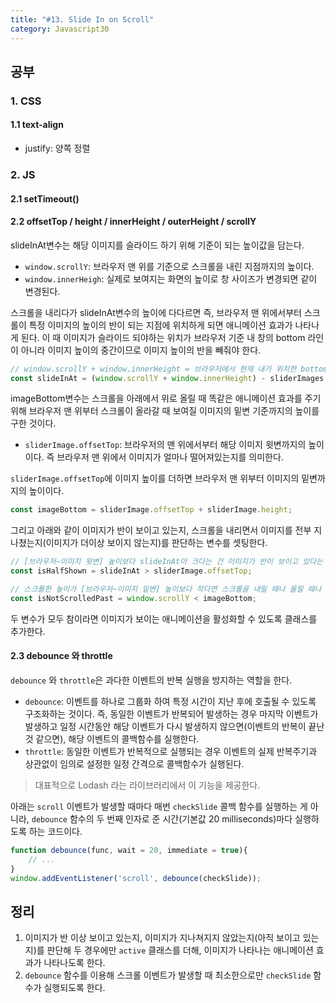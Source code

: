 ```yaml
---
title: "#13. Slide In on Scroll"
category: Javascript30
---
```



## 공부
### 1. CSS
#### 1.1 text-align
- justify: 양쪽 정렬



### 2. JS
#### 2.1 setTimeout()



#### 2.2 offsetTop / height / innerHeight / outerHeight / scrollY
slideInAt변수는 해당 이미지를 슬라이드 하기 위해 기준이 되는 높이값을 담는다.  
- `window.scrollY`: 브라우저 맨 위를 기준으로 스크롤을 내린 지점까지의 높이다.
- `window.innerHeigh`: 실제로 보여지는 화면의 높이로 창 사이즈가 변경되면 같이 변경된다.     
  
스크롤을 내리다가 slideInAt변수의 높이에 다다르면 즉, 브라우저 맨 위에서부터 스크롤이 특정 이미지의 높이의 반이 되는 지점에 위치하게 되면 애니메이션 효과가 나타나게 된다. 
이 때 이미지가 슬라이드 되야하는 위치가 브라우저 기준 내 창의 bottom 라인이 아니라 이미지 높이의 중간이므로 이미지 높이의 반을 빼줘야 한다.   

```javascript
// window.scrollY + window.innerHeight = 브라우저에서 현재 내가 위치한 bottom line
const slideInAt = (window.scrollY + window.innerHeight) - sliderImages.height / 2;
```
 
imageBottom변수는 스크롤을 아래에서 위로 올릴 때 똑같은 애니메이션 효과를 주기 위해 브라우저 맨 위부터 스크롤이 올라갈 때 보여질 이미지의 밑변 기준까지의 높이를 구한 것이다.
- `sliderImage.offsetTop`: 브라우저의 맨 위에서부터 해당 이미지 윗변까지의 높이이다. 즉 브라우저 맨 위에서 이미지가 얼마나 떨어져있는지를 의미한다.

`sliderImage.offsetTop`에 이미지 높이를 더하면 브라우저 맨 위부터 이미지의 밑변까지의 높이이다.  

```javascript
const imageBottom = sliderImage.offsetTop + sliderImage.height;
```


그리고 아래와 같이 이미지가 반이 보이고 있는지, 스크롤을 내리면서 이미지를 전부 지나쳤는지(이미지가 더이상 보이지 않는지)를 판단하는 변수를 셋팅한다.  

```javascript
// [브라우저~이미지 윗변] 높이보다 slideInAt이 크다는 건 이미지가 반이 보이고 있다는 의미!
const isHalfShown = slideInAt > sliderImage.offsetTop;

// 스크롤한 높이가 [브라우저~이미지 밑변] 높이보다 작다면 스크롤을 내릴 때나 올릴 때나 동일하게 아직 이미지가 보이고 있다는 의미! 
const isNotScrolledPast = window.scrollY < imageBottom; 
```

두 변수가 모두 참이라면 이미지가 보이는 애니메이션을 활성화할 수 있도록 클래스를 추가한다. 





#### 2.3 debounce 와 throttle
`debounce` 와 `throttle`은 과다한 이벤트의 반복 실행을 방지하는 역할을 한다.  
- `debounce`: 이벤트를 하나로 그룹화 하여 특정 시간이 지난 후에 호출될 수 있도록 구조화하는 것이다. 즉, 동일한 이벤트가 반복되어 발생하는 경우 마지막 이벤트가 발생하고 일정 시간동안 해당 이벤트가 다시 발생하지 않으면(이벤트의 반복이 끝난 것 같으면), 해당 이벤트의 콜백함수를 실행한다.
- `throttle`: 동일한 이벤트가 반복적으로 실행되는 경우 이벤트의 실제 반복주기과 상관없이 임의로 설정한 일정 간격으로 콜백함수가 실행된다. 

> 대표적으로 Lodash 라는 라이브러리에서 이 기능을 제공한다.


아래는 `scroll` 이벤트가 발생할 때마다 매번 `checkSlide` 콜백 함수를 실행하는 게 아니라, `debounce` 함수의 두 번째 인자로 준 시간(기본값 20 milliseconds)마다 실행하도록 하는 코드이다.   

```javascript
function debounce(func, wait = 20, immediate = true){
	// ...
}
window.addEventListener('scroll', debounce(checkSlide));
```






## 정리
1. 이미지가 반 이상 보이고 있는지, 이미지가 지나쳐지지 않았는지(아직 보이고 있는지)를 판단해 두 경우에만 `active` 클래스를 더해, 이미지가 나타나는 애니메이션 효과가 나타나도록 한다. 
2. `debounce` 함수를 이용해 스크롤 이벤트가 발생할 때 최소한으로만 `checkSlide` 함수가 실행되도록 한다. 

